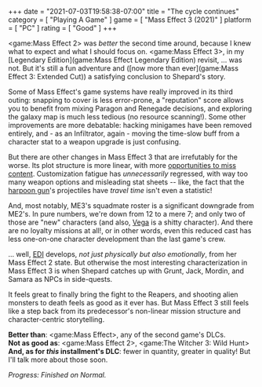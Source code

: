 +++
date = "2021-07-03T19:58:38-07:00"
title = "The cycle continues"
category = [ "Playing A Game" ]
game = [ "Mass Effect 3 (2021)" ]
platform = [ "PC" ]
rating = [ "Good" ]
+++

<game:Mass Effect 2> was <i>better</i> the second time around, because I knew what to expect and what I should focus on.  <game:Mass Effect 3>, in my [Legendary Edition](game:Mass Effect Legendary Edition) revisit, ... was not.  But it's still a fun adventure and ([now more than ever](game:Mass Effect 3: Extended Cut)) a satisfying conclusion to Shepard's story.

Some of Mass Effect's game systems have really improved in its third outing: snapping to cover is less error-prone, a "reputation" score allows you to benefit from mixing Paragon and Renegade decisions, and exploring the galaxy map is much less tedious (no resource scanning!).  Some other improvements are more debatable: hacking minigames have been removed entirely, and - as an Infiltrator, again - moving the time-slow buff from a character stat to a weapon upgrade is just confusing.

But there are other changes in Mass Effect 3 that are irrefutably for the worse.  Its plot structure is more linear, with more <a href="https://masseffect.fandom.com/wiki/Forum:Side_mission_timing_guide">opportunities to miss content</a>.  Customization fatigue has <i>unnecessarily</i> regressed, with way too many weapon options and misleading stat sheets -- like, the fact that the <a href="https://masseffect.fandom.com/wiki/Kishock_Harpoon_Gun">harpoon gun</a>'s projectiles have <i>travel time</i> isn't even a statistic!

And, most notably, ME3's squadmate roster is a significant downgrade from ME2's.  In pure numbers, we're down from 12 to a mere 7; and only two of those are "new" characters (and also, <a href="https://masseffect.fandom.com/wiki/James_Vega">Vega</a> is a shitty character).  And there are no loyalty missions at all!, or in other words, even this reduced cast has less one-on-one character development than the last game's crew.

... well, <a href="https://masseffect.fandom.com/wiki/EDI#Mass_Effect_3">EDI</a> develops, <i>not just physically but also emotionally</i>, from her Mass Effect 2 state.  But otherwise the most interesting characterization in Mass Effect 3 is when Shepard catches up with Grunt, Jack, Mordin, and Samara as NPCs in side-quests.

It feels great to finally bring the fight to the Reapers, and shooting alien monsters to death feels as good as it ever has.  But Mass Effect 3 still feels like a step back from its predecessor's non-linear mission structure and character-centric storytelling.

<b>Better than</b>: <game:Mass Effect>, any of the second game's DLCs.  
<b>Not as good as</b>: <game:Mass Effect 2>, <game:The Witcher 3: Wild Hunt>  
<b>And, as for <i>this</i> installment's DLC</b>: fewer in quantity, greater in quality!  But I'll talk more about those soon.

<i>Progress: Finished on Normal.</i>
